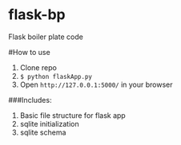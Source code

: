# flask-bp
Flask boiler plate code

#How to use
1. Clone repo
2. `$ python flaskApp.py`
3. Open `http://127.0.0.1:5000/` in your browser

###Includes:  
1. Basic file structure for flask app  
2. sqlite initialization  
3. sqlite schema  
